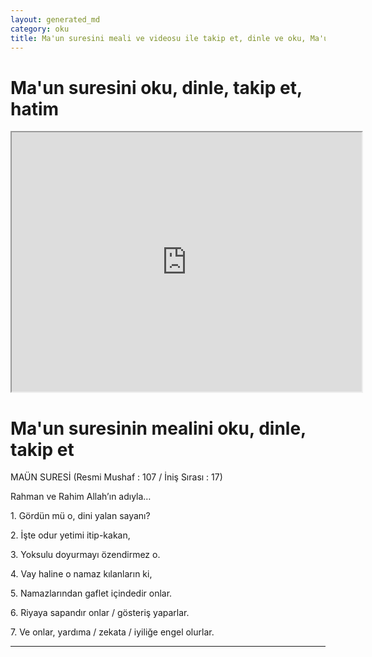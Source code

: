 ```yaml
---
layout: generated_md
category: oku
title: Ma'un suresini meali ve videosu ile takip et, dinle ve oku, Ma'un dinle, Ma'un meali, hatim dinle, hatim yap.
---
```


<div class="container">
  <div class="row">
    <div class="col-lg-12">
      <h1>Ma'un suresini oku, dinle, takip et, hatim</h1>
      <!--<div class="div-youtube-embed">-->
      <div class="">
        <iframe width="560" height="415" src="https://www.youtube.com/embed/">frameborder="0" allowfullscreen></iframe>
      </div>
    </div>
  </div>

  <div class="row">
    <div class="col-lg-12">
      <h1>Ma'un suresinin mealini oku, dinle, takip et</h1>
      <div><p>MAÜN SURESİ (Resmi Mushaf : 107 / İniş Sırası : 17)</p><p>Rahman ve Rahim Allah’ın adıyla…</p><p></p><p></p><p>1. Gördün mü o, dini yalan sayanı?</p><p></p><p></p><p>2. İşte odur yetimi itip-kakan,</p><p></p><p></p><p>3. Yoksulu doyurmayı özendirmez o.</p><p></p><p></p><p>4. Vay haline o namaz kılanların ki,</p><p></p><p></p><p>5. Namazlarından gaflet içindedir onlar.</p><p></p><p></p><p>6. Riyaya sapandır onlar / gösteriş yaparlar.</p><p></p><p></p><p>7. Ve onlar, yardıma / zekata / iyiliğe engel olurlar.</p><p></p><p></p><p></p><p></p></div>
    </div>
  </div>
</div>
<hr />